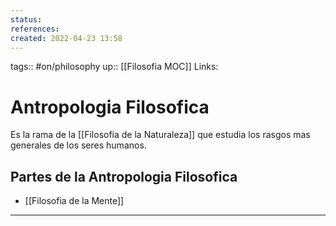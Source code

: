 ```yaml
---
status:
references:
created: 2022-04-23 13:58
---
```

tags:: #on/philosophy 
up:: [[Filosofia MOC]]
Links: 
# Antropologia Filosofica
Es la rama de la [[Filosofia de la Naturaleza]] que estudia los rasgos mas generales de los seres humanos.

## Partes de la Antropologia Filosofica
- [[Filosofia de la Mente]]
___
